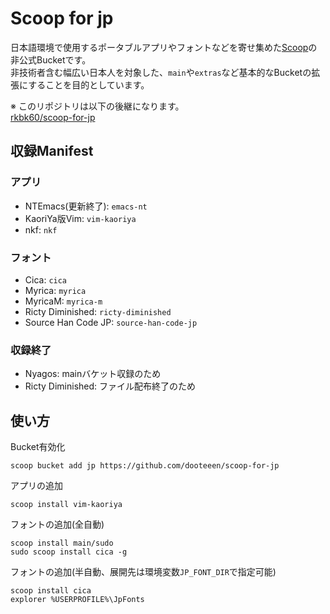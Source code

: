 # Scoop for jp

日本語環境で使用するポータブルアプリやフォントなどを寄せ集めた[Scoop](https://github.com/lukesampson/scoop)の非公式Bucketです。  
非技術者含む幅広い日本人を対象した、`main`や`extras`など基本的なBucketの拡張にすることを目的としています。

※ このリポジトリは以下の後継になります。  
[rkbk60/scoop-for-jp](https://github.com/rkbk60/scoop-for-jp.git)

## 収録Manifest

### アプリ
- NTEmacs(更新終了): `emacs-nt`
- KaoriYa版Vim: `vim-kaoriya`
- nkf: `nkf`

### フォント
- Cica: `cica`
- Myrica: `myrica`
- MyricaM: `myrica-m`
- Ricty Diminished: `ricty-diminished`
- Source Han Code JP: `source-han-code-jp`

### 収録終了
- Nyagos: mainバケット収録のため
- Ricty Diminished: ファイル配布終了のため

## 使い方

Bucket有効化
```
scoop bucket add jp https://github.com/dooteeen/scoop-for-jp
```

アプリの追加
```
scoop install vim-kaoriya
```

フォントの追加(全自動)
```
scoop install main/sudo
sudo scoop install cica -g
```

フォントの追加(半自動、展開先は環境変数`JP_FONT_DIR`で指定可能)
```
scoop install cica
explorer %USERPROFILE%\JpFonts
```

